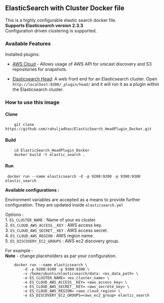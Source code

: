 ## ElasticSearch with Cluster Docker file

This is a highly configurable elastic search docker file.   
**Supports Elasticsearch version  2.3.3**  
Configuration driven clustering is supported.


### Available Features
Installed plugins:

- [AWS Cloud](https://github.com/elastic/elasticsearch-cloud-aws) - Allows usage of AWS API for unicast discovery and S3 repositories for snapshots.  

- [Elasticsearch Head](http://mobz.github.io/elasticsearch-head/): A web front end for an Elasticsearch cluster. Open `http://localhost:9200/_plugin/head/` and it will run it as a plugin within the Elasticsearch cluster.


### How to use this image

#### Clone 

		git clone https://github.com/rahuljadhav/ElasticSearch_HeadPlugin_Docker.git

#### Build

		cd ElasticSearch_HeadPlugin_Docker
        docker build -t elastic_search .

#### Run 

     docker run --name elasticsearch -d -p 9200:9200 -p 9300:9300 elastic_search

 
**Available configurations :**  

   Environment variables are accepted as a means to provide further configuration. They are updated inside `elasticsearch.yml`

   Options : 	  
	1. `ES_CLUSTER_NAME` : Name of your es cluster.  
	2. `ES_CLOUD_AWS_ACCESS__KEY` : AWS access key.  
	3. `ES_CLOUD_AWS_SECRET__KEY` : AWS access secret.   
	4. `ES_CLOUD_AWS_REGION` : AWS region name.  
	5. `ES_DISCOVERY_EC2_GROUPS` : AWS ec2 discovery group.  

For example :  
		**Note** - change placeholders as par your configuration.

		docker run --name elasticsearch \
			-d -p 9200:9200 -p 9300:9300 \
			-v /home/ubuntu/elasticsearch/data: <es_data_path> \
			-e ES_CLUSTER_NAME= <es_cluster_name> \
			-e ES_CLOUD_AWS_ACCESS__KEY= <aws_access_key> \
			-e ES_CLOUD_AWS_SECRET__KEY= <aws_secrete_key> \
			-e ES_CLOUD_AWS_REGION= <aws_cloud_region> \
			-e ES_DISCOVERY_EC2_GROUPS=<aws_ec2_group> elastic_search





